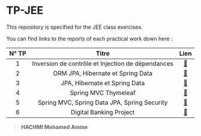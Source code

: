 # TP-JEE

This repository is specified for the JEE class exercises.

You can find links to the reports of each practical work down here :


| N° TP |                       Titre                       | Lien |
|:-----:|:-------------------------------------------------:|:----:|
|   1   | Inversion de contrôle et Injection de dépendances | [🔗](https://raw.githubusercontent.com/n4rk/Hachmi-Mohamed-Amine_JEE/master/TP-1/Rapport%20TP1%20JEE.pdf) |
|   2   | ORM JPA, Hibernate et Spring Data | [🔗](https://raw.githubusercontent.com/n4rk/Hachmi-Mohamed-Amine_JEE/master/TP-2/Rapport%20TP2-%20JEE.pdf) |
|   3   | JPA, Hibernate et Spring Data | [🔗](https://github.com/n4rk/Hachmi-Mohamed-Amine_JEE/tree/master/TP-3) |
|   4   | Spring MVC Thymeleaf | [🔗](https://github.com/n4rk/Hachmi-Mohamed-Amine_JEE/tree/master/TP-4) |
|   5   | Spring MVC, Spring Data JPA, Spring Security | [🔗](https://github.com/n4rk/Hachmi-Mohamed-Amine_JEE/tree/master/tpEtudiants) |
|   6   | Digital Banking Project | [🔗](https://github.com/n4rk/Digital-Banking) |


> **HACHMI Mohamed Amine**
